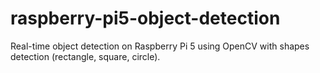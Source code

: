 # raspberry-pi5-object-detection
Real-time object detection on Raspberry Pi 5 using OpenCV with shapes detection (rectangle, square, circle).
